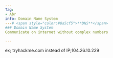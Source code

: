 ```yaml
---
Tag:
- Abr 
info: Domain Name System
---# <span style="color:#8a5cf5">**DNS**</span>
### Domain Name System
Communicate on internet without complex numbers

---
```


ex; tryhackme.com instead of IP;104.26.10.229
